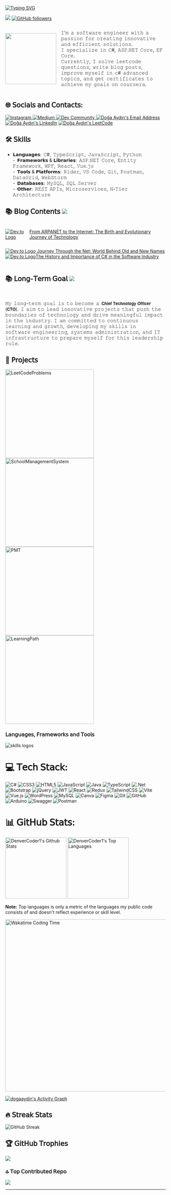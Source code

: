 <a href="https://git.io/typing-svg"><img src="https://readme-typing-svg.demolab.com?font=roboto+mono&weight=600&size=26&pause=2017&color=CE24F7&width=435&lines=HEY%2C+I'm+DO%C4%9EA+" alt="Typing SVG" /></a>

[![](https://visitcount.itsvg.in/api?id=dogaaydinn&label=Profile%20Views&pretty=true)](https://visitcount.itsvg.in)
[![GitHub followers](https://img.shields.io/github/followers/dogaaydinn?label=Follow&style=social)](https://github.com/dogaaydinn)

<div style="display: flex; align-items: center;">
  <a href="https://user-images.githubusercontent.com/74038190/216656959-bdd9b5f2-9fc8-438e-bbf3-3674c39ec746.gif" target="_blank">
    <img src="https://user-images.githubusercontent.com/74038190/216656959-bdd9b5f2-9fc8-438e-bbf3-3674c39ec746.gif" style="width: 160px; max-width: 100%;">
  </a>
  <p style="margin-left: 15px;">
𝙸'𝚖 𝚊 𝚜𝚘𝚏𝚝𝚠𝚊𝚛𝚎 𝚎𝚗𝚐𝚒𝚗𝚎𝚎𝚛 𝚠𝚒𝚝𝚑 𝚊 𝚙𝚊𝚜𝚜𝚒𝚘𝚗 𝚏𝚘𝚛 𝚌𝚛𝚎𝚊𝚝𝚒𝚗𝚐 𝚒𝚗𝚗𝚘𝚟𝚊𝚝𝚒𝚟𝚎 𝚊𝚗𝚍 𝚎𝚏𝚏𝚒𝚌𝚒𝚎𝚗𝚝 𝚜𝚘𝚕𝚞𝚝𝚒𝚘𝚗𝚜.  <br>
𝙸 𝚜𝚙𝚎𝚌𝚒𝚊𝚕𝚒𝚣𝚎 𝚒𝚗 𝙲#, 𝙰𝚂𝙿.𝙽𝙴𝚃 𝙲𝚘𝚛𝚎, 𝙴𝙵 𝙲𝚘𝚛𝚎. <br>
𝙲𝚞𝚛𝚛𝚎𝚗𝚝𝚕𝚢, 𝙸 𝚜𝚘𝚕𝚟𝚎 𝚕𝚎𝚎𝚝𝚌𝚘𝚍𝚎 𝚚𝚞𝚎𝚜𝚝𝚒𝚘𝚗𝚜, 𝚠𝚛𝚒𝚝𝚎 𝚋𝚕𝚘𝚐 𝚙𝚘𝚜𝚝𝚜, 𝚒𝚖𝚙𝚛𝚘𝚟𝚎 𝚖𝚢𝚜𝚎𝚕𝚏 𝚒𝚗 𝚌# 𝚊𝚍𝚟𝚊𝚗𝚌𝚎𝚍 𝚝𝚘𝚙𝚒𝚌𝚜, 𝚊𝚗𝚍 𝚐𝚎𝚝 𝚌𝚎𝚛𝚝𝚒𝚏𝚒𝚌𝚊𝚝𝚎𝚜 𝚝𝚘 𝚊𝚌𝚑𝚒𝚎𝚟𝚎 𝚖𝚢 𝚐𝚘𝚊𝚕𝚜 𝚘𝚗 𝚌𝚘𝚞𝚛𝚜𝚎𝚛𝚊. <br>

  </p>
</div>


## 🌐 𝖲𝗈𝖼𝗂𝖺𝗅𝗌 𝖺𝗇𝖽 𝖢𝗈𝗇𝗍𝖺𝖼𝗍𝗌:

<p>
  <a href="https://instagram.com/doga.aydin1">
    <img src="https://img.shields.io/badge/Instagram-%23E4405F.svg?logo=Instagram&logoColor=white"alt="Instagram" style="max-width: 100%;"/>
  </a>
  <a href="https://medium.com/@dogaaydin5">
    <img src="https://img.shields.io/badge/Medium-12100E?logo=medium&logoColor=white" alt="Medium" style="max-width: 100%;"/>
  </a>
  <a href="https://dev.to/dogaaydinn">
    <img src="https://img.shields.io/badge/Dev.to-0A0A0A?style=for-the-badge&logo=dev.to&logoColor=white" alt="Dev Community" style="max-width: 100%;"/>
  </a>
  <a href="mailto:dogaaydin5@gmail.com"> <img alt="Doğa Aydın's Email Address" src="https://camo.githubusercontent.com/31ad9fb1c9eb1ff0cb02c27cf9b11751cc5862206a61f95ceb12c9c4d66cbd48/68747470733a2f2f696d672e736869656c64732e696f2f62616467652f456d61696c2d4431343833363f7374796c653d666f722d7468652d6261646765266c6f676f3d676d61696c266c6f676f436f6c6f723d7768697465" data-canonical-src="https://img.shields.io/badge/Email-D14836?style=for-the-badge&amp;logo=gmail&amp;logoColor=white" style="max-width: 100%;"> </a>
<a href="https://linkedin.com/in/dogaaydinn"><img alt="Doğa Aydın's LinkedIn" src="https://camo.githubusercontent.com/8c0692475a5bfc1d9e7361074bdb648e567cae7b5b40ffd32adae31180b0d7b6/68747470733a2f2f696d672e736869656c64732e696f2f62616467652f4c696e6b6564496e2d3030373742353f7374796c653d666f722d7468652d6261646765266c6f676f3d6c696e6b6564696e266c6f676f436f6c6f723d7768697465" data-canonical-src="https://img.shields.io/badge/LinkedIn-0077B5?style=for-the-badge&amp;logo=linkedin&amp;logoColor=white" style="max-width: 100%;"></a>
<a href="https://leetcode.com/u/meatballrain/"><img alt="Doğa Aydın's LeetCode" src="https://camo.githubusercontent.com/90f59cd171a5b04abc15c6e0b550324419045323db6ee36a078465fd5bdfa924/68747470733a2f2f696d672e736869656c64732e696f2f62616467652f4c656574436f64652d4646413131363f7374796c653d666f722d7468652d6261646765266c6f676f3d4c656574436f6465266c6f676f436f6c6f723d626c61636b" data-canonical-src="https://img.shields.io/badge/LeetCode-FFA116?style=for-the-badge&amp;logo=LeetCode&amp;logoColor=black" style="max-width: 100%;"></a>
</p>



  
## 🛠️ 𝖲𝗄𝗂𝗅𝗅𝗌

- 𝗟𝗮𝗻𝗴𝘂𝗮𝗴𝗲𝘀: 𝙲#, 𝚃𝚢𝚙𝚎𝚂𝚌𝚛𝚒𝚙𝚝, 𝙹𝚊𝚟𝚊𝚂𝚌𝚛𝚒𝚙𝚝, 𝙿𝚢𝚝𝚑𝚘𝚗   <br>
- 𝗙𝗿𝗮𝗺𝗲𝘄𝗼𝗿𝗸𝘀 & 𝗟𝗶𝗯𝗿𝗮𝗿𝗶𝗲𝘀: 𝙰𝚂𝙿.𝙽𝙴𝚃 𝙲𝚘𝚛𝚎, 𝙴𝚗𝚝𝚒𝚝𝚢 𝙵𝚛𝚊𝚖𝚎𝚠𝚘𝚛𝚔, 𝚆𝙿𝙵, 𝚁𝚎𝚊𝚌𝚝, 𝚅𝚞𝚎.𝚓𝚜  <br>
- 𝗧𝗼𝗼𝗹𝘀 & 𝗣𝗹𝗮𝘁𝗳𝗼𝗿𝗺𝘀: 𝚁𝚒𝚍𝚎𝚛, 𝚅𝚂 𝙲𝚘𝚍𝚎, 𝙶𝚒𝚝, 𝙿𝚘𝚜𝚝𝚖𝚊𝚗, 𝙳𝚊𝚝𝚊𝙶𝚛𝚒𝚍, 𝚆𝚎𝚋𝚂𝚝𝚘𝚛𝚖  <br>
- 𝗗𝗮𝘁𝗮𝗯𝗮𝘀𝗲𝘀: 𝙼𝚢𝚂𝚀𝙻, 𝚂𝚀𝙻 𝚂𝚎𝚛𝚟𝚎𝚛  <br>
- 𝗢𝘁𝗵𝗲𝗿: 𝚁𝙴𝚂𝚃 𝙰𝙿𝙸𝚜, 𝙼𝚒𝚌𝚛𝚘𝚜𝚎𝚛𝚟𝚒𝚌𝚎𝚜, 𝙽-𝚃𝚒𝚎𝚛 𝙰𝚛𝚌𝚑𝚒𝚝𝚎𝚌𝚝𝚞𝚛𝚎  <br>



 <h2> <strong> 📚 𝖡𝗅𝗈𝗀 𝖢𝗈𝗇𝗍𝖾𝗇𝗍𝗌 </strong> <img src="./assets/borderseparator.gif"/> </h2>  <br>
  
  <a href="https://dev.to/dogaaydinn/from-arpanet-to-the-internet-the-birth-and-evolutionary-journey-of-technology-190c" target="_blank" style="display: flex; align-items: center; margin-bottom: 10px;">
    <img src="https://img.shields.io/badge/Dev.to-0A0A0A?style=for-the-badge&logo=dev.to&logoColor=white" alt="Dev.to Logo">
    <span>From ARPANET to the Internet: The Birth and Evolutionary Journey of Technology</span>
  </a>
    <br>

  <a href="https://dev.to/dogaaydinn/journey-through-the-net-world-behind-old-and-new-names-393h" target="_blank">
    <img src="https://img.shields.io/badge/Dev.to-0A0A0A?style=for-the-badge&logo=dev.to&logoColor=white" alt="Dev.to Logo" >
    <span>Journey Through the Net: World Behind Old and New Names</span>
  </a>

  <br>
  <a href="https://dev.to/dogaaydinn/the-history-and-importance-of-c-in-the-software-industry-if2" target="_blank" style="display: flex; align-items: center;">
    <img src="https://img.shields.io/badge/Dev.to-0A0A0A?style=for-the-badge&logo=dev.to&logoColor=white" alt="Dev.to Logo" >
    <span>The History and Importance of C# in the Software Industry</span>
  </a>
  <br>

<h2> <strong> 📚 𝖫𝗈𝗇𝗀-𝖳𝖾𝗋𝗆 𝖦𝗈𝖺𝗅 </strong> <img src="./assets/borderseparator.gif"/> </h2>  <br>

𝙼𝚢 𝚕𝚘𝚗𝚐-𝚝𝚎𝚛𝚖 𝚐𝚘𝚊𝚕 𝚒𝚜 𝚝𝚘 𝚋𝚎𝚌𝚘𝚖𝚎 𝚊 𝗖𝗵𝗶𝗲𝗳 𝗧𝗲𝗰𝗵𝗻𝗼𝗹𝗼𝗴𝘆 𝗢𝗳𝗳𝗶𝗰𝗲𝗿 (𝗖𝗧𝗢). 𝙸 𝚊𝚒𝚖 𝚝𝚘 𝚕𝚎𝚊𝚍 𝚒𝚗𝚗𝚘𝚟𝚊𝚝𝚒𝚟𝚎 𝚙𝚛𝚘𝚓𝚎𝚌𝚝𝚜 𝚝𝚑𝚊𝚝 𝚙𝚞𝚜𝚑 𝚝𝚑𝚎 𝚋𝚘𝚞𝚗𝚍𝚊𝚛𝚒𝚎𝚜 𝚘𝚏 𝚝𝚎𝚌𝚑𝚗𝚘𝚕𝚘𝚐𝚢 𝚊𝚗𝚍 𝚍𝚛𝚒𝚟𝚎 𝚖𝚎𝚊𝚗𝚒𝚗𝚐𝚏𝚞𝚕 𝚒𝚖𝚙𝚊𝚌𝚝 𝚒𝚗 𝚝𝚑𝚎 𝚒𝚗𝚍𝚞𝚜𝚝𝚛𝚢. 𝙸 𝚊𝚖 𝚌𝚘𝚖𝚖𝚒𝚝𝚝𝚎𝚍 𝚝𝚘 𝚌𝚘𝚗𝚝𝚒𝚗𝚞𝚘𝚞𝚜 𝚕𝚎𝚊𝚛𝚗𝚒𝚗𝚐 𝚊𝚗𝚍 𝚐𝚛𝚘𝚠𝚝𝚑, 𝚍𝚎𝚟𝚎𝚕𝚘𝚙𝚒𝚗𝚐 𝚖𝚢 𝚜𝚔𝚒𝚕𝚕𝚜 𝚒𝚗 𝚜𝚘𝚏𝚝𝚠𝚊𝚛𝚎 𝚎𝚗𝚐𝚒𝚗𝚎𝚎𝚛𝚒𝚗𝚐, 𝚜𝚢𝚜𝚝𝚎𝚖𝚜 𝚊𝚍𝚖𝚒𝚗𝚒𝚜𝚝𝚛𝚊𝚝𝚒𝚘𝚗, 𝚊𝚗𝚍 𝙸𝚃 𝚒𝚗𝚏𝚛𝚊𝚜𝚝𝚛𝚞𝚌𝚝𝚞𝚛𝚎 𝚝𝚘 𝚙𝚛𝚎𝚙𝚊𝚛𝚎 𝚖𝚢𝚜𝚎𝚕𝚏 𝚏𝚘𝚛 𝚝𝚑𝚒𝚜 𝚕𝚎𝚊𝚍𝚎𝚛𝚜𝚑𝚒𝚙 𝚛𝚘𝚕𝚎.

## 💼 𝖯𝗋𝗈𝗃𝖾𝖼𝗍𝗌


<a href="https://github.com/dogaaydinn/LeetCodeProblems"><img width="278" src="https://denvercoder1-github-readme-stats.vercel.app/api/pin/?username=dogaaydinn&repo=LeetCodeProblems&theme=react&bg_color=1F222E&title_color=F85D7F&hide_border=true&icon_color=F8D866&show_icons=false&show_description=false" alt="LeetCodeProblems"></a>
<a href="https://github.com/dogaaydinn/SchoolManagementSystem"><img width="278" src="https://denvercoder1-github-readme-stats.vercel.app/api/pin/?username=dogaaydinn&repo=SchoolManagementSystem&theme=react&bg_color=1F222E&title_color=F85D7F&hide_border=true&icon_color=F8D866&show_icons=false&show_description=false" alt="SchoolManagementSystem"></a>
<a href="https://github.com/dogaaydinn/PMT"><img width="278" src="https://denvercoder1-github-readme-stats.vercel.app/api/pin/?username=dogaaydinn&repo=PMT&theme=react&bg_color=1F222E&title_color=F85D7F&hide_border=true&icon_color=F8D866&show_icons=false&show_description=false" alt="PMT"></a>
<a href="https://github.com/dogaaydinn/LearningPath"><img width="278" src="https://denvercoder1-github-readme-stats.vercel.app/api/pin/?username=dogaaydinn&repo=LearningPath&theme=react&bg_color=1F222E&title_color=F85D7F&hide_border=true&icon_color=F8D866&show_icons=false&show_description=false" alt="LearningPath"></a>  

  <h3> <strong> 𝖫𝖺𝗇𝗀𝗎𝖺𝗀𝖾𝗌, 𝖥𝗋𝖺𝗆𝖾𝗐𝗈𝗋𝗄𝗌 𝖺𝗇𝖽 𝖳𝗈𝗈𝗅𝗌
 </strong></h3>
  <img src="https://skillicons.dev/icons?i=cs,dotnet,git,github,vite,vue,webstorm,html,css,tailwind,js,ts,react,redux,java,arduino,mysql,bootstrap,redux,rider,selenium,devto,postman,figma" alt="skills logos" />
  <br> 

# 💻 𝖳𝖾𝖼𝗁 𝖲𝗍𝖺𝖼𝗄:

![C#](https://img.shields.io/badge/c%23-%23239120.svg?style=for-the-badge&logo=csharp&logoColor=white) ![CSS3](https://img.shields.io/badge/css3-%231572B6.svg?style=for-the-badge&logo=css3&logoColor=white) ![HTML5](https://img.shields.io/badge/html5-%23E34F26.svg?style=for-the-badge&logo=html5&logoColor=white) ![JavaScript](https://img.shields.io/badge/javascript-%23323330.svg?style=for-the-badge&logo=javascript&logoColor=%23F7DF1E) ![Java](https://img.shields.io/badge/java-%23ED8B00.svg?style=for-the-badge&logo=openjdk&logoColor=white) ![TypeScript](https://img.shields.io/badge/typescript-%23007ACC.svg?style=for-the-badge&logo=typescript&logoColor=white) ![.Net](https://img.shields.io/badge/.NET-5C2D91?style=for-the-badge&logo=.net&logoColor=white) ![Bootstrap](https://img.shields.io/badge/bootstrap-%238511FA.svg?style=for-the-badge&logo=bootstrap&logoColor=white) ![jQuery](https://img.shields.io/badge/jquery-%230769AD.svg?style=for-the-badge&logo=jquery&logoColor=white) ![JWT](https://img.shields.io/badge/JWT-black?style=for-the-badge&logo=JSON%20web%20tokens) ![React](https://img.shields.io/badge/react-%2320232a.svg?style=for-the-badge&logo=react&logoColor=%2361DAFB) ![Redux](https://img.shields.io/badge/redux-%23593d88.svg?style=for-the-badge&logo=redux&logoColor=white) ![TailwindCSS](https://img.shields.io/badge/tailwindcss-%2338B2AC.svg?style=for-the-badge&logo=tailwind-css&logoColor=white) ![Vite](https://img.shields.io/badge/vite-%23646CFF.svg?style=for-the-badge&logo=vite&logoColor=white) ![Vue.js](https://img.shields.io/badge/vue.js-%2335495e.svg?style=for-the-badge&logo=vuedotjs&logoColor=%234FC08D) ![WordPress](https://img.shields.io/badge/WordPress-%23117AC9.svg?style=for-the-badge&logo=WordPress&logoColor=white) ![MySQL](https://img.shields.io/badge/mysql-4479A1.svg?style=for-the-badge&logo=mysql&logoColor=white) ![Canva](https://img.shields.io/badge/Canva-%2300C4CC.svg?style=for-the-badge&logo=Canva&logoColor=white) ![Figma](https://img.shields.io/badge/figma-%23F24E1E.svg?style=for-the-badge&logo=figma&logoColor=white) ![Git](https://img.shields.io/badge/git-%23F05033.svg?style=for-the-badge&logo=git&logoColor=white) ![GitHub](https://img.shields.io/badge/github-%23121011.svg?style=for-the-badge&logo=github&logoColor=white) ![Arduino](https://img.shields.io/badge/-Arduino-00979D?style=for-the-badge&logo=Arduino&logoColor=white) ![Swagger](https://img.shields.io/badge/-Swagger-%23Clojure?style=for-the-badge&logo=swagger&logoColor=white) ![Postman](https://img.shields.io/badge/Postman-FF6C37?style=for-the-badge&logo=postman&logoColor=white)

# 📊 𝖦𝗂𝗍𝖧𝗎𝖻 𝖲𝗍𝖺𝗍𝗌:


 <a href="https://github.com/anuraghazra/github-readme-stats"><img alt="DenverCoder1's Github Stats" src="https://denvercoder1-github-readme-stats.vercel.app/api/?username=dogaaydinn&show_icons=true&include_all_commits=true&count_private=true&theme=react&hide_border=true&bg_color=1F222E&title_color=F85D7F&icon_color=F8D866" height="192px"/></a>
  <a href="https://github.com/anuraghazra/github-readme-stats"><img alt="DenverCoder1's Top Languages" src="https://denvercoder1-github-readme-stats.vercel.app/api/top-langs/?username=dogaaydinn&langs_count=8&layout=compact&theme=react&hide_border=true&bg_color=1F222E&title_color=F85D7F&icon_color=F8D866&hide=Jupyter%20Notebook,Roff" height="192px"/></a>
  <br/>

  <b>Note:</b> Top languages is only a metric of the languages my public code consists of and doesn't reflect experience or skill level.

  <a href="https://wakatime.com/@dogaaydinn" target="_blank">
    <img src="https://github-readme-stats-umber-kappa.vercel.app/api/wakatime?username=dogaaydinn&theme=radical&layout=compact" alt="Wakatime Coding Time" width="540px">
  </a>
  <br>


  <a href="https://github.com/dogaaydinn/github-readme-activity-graph"><img alt="dogaaydin's Activity Graph" src="https://github-readme-activity-graph.vercel.app/graph/?username=dogaaydinn&bg_color=1F222E&color=F8D866&line=F85D7F&point=FFFFFF&hide_border=true" /></a>

## 🔥 𝖲𝗍𝗋𝖾𝖺𝗄 𝖲𝗍𝖺𝗍𝗌

![GitHub Streak](https://github-readme-streak-stats.herokuapp.com/?user=dogaaydinn&theme=radical)

## 🏆 𝖦𝗂𝗍𝖧𝗎𝖻 𝖳𝗋𝗈𝗉𝗁𝗂𝖾𝗌
![](https://github-profile-trophy.vercel.app/?username=dogaaydinn&theme=radical&no-frame=false&no-bg=true&margin-w=4)


### 🔝 𝖳𝗈𝗉 𝖢𝗈𝗇𝗍𝗋𝗂𝖻𝗎𝗍𝖾𝖽 𝖱𝖾𝗉𝗈
![](https://github-contributor-stats.vercel.app/api?username=dogaaydinn&limit=50&theme=dark&combine_all_yearly_contributions=true)


---


<!-- Proudly created with GPRM ( https://gprm.itsvg.in ) -->
